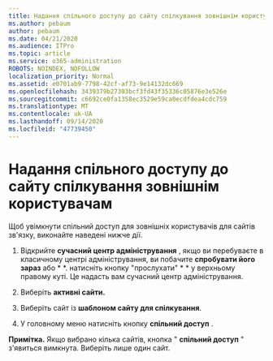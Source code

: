 ```yaml
---
title: Надання спільного доступу до сайту спілкування зовнішнім користувачам
ms.author: pebaum
author: pebaum
ms.date: 04/21/2020
ms.audience: ITPro
ms.topic: article
ms.service: o365-administration
ROBOTS: NOINDEX, NOFOLLOW
localization_priority: Normal
ms.assetid: e0701ab9-7798-42cf-af73-9e14132dc669
ms.openlocfilehash: 3439379b27303bcf3fd43f35336c05876e3e526e
ms.sourcegitcommit: c6692ce0fa1358ec3529e59ca0ecdfdea4cdc759
ms.translationtype: MT
ms.contentlocale: uk-UA
ms.lasthandoff: 09/14/2020
ms.locfileid: "47739450"
---
```

# <a name="share-a-communication-site-with-external-users"></a>Надання спільного доступу до сайту спілкування зовнішнім користувачам

Щоб увімкнути спільний доступ для зовнішніх користувачів для сайтів зв'язку, виконайте наведені нижче дії. 
  
1. Відкрийте **сучасний центр адміністрування** , якщо ви перебуваєте в класичному центрі адміністрування, ви побачите **спробувати його зараз** або * *. натисніть кнопку "прослухати" * * у верхньому правому куті. Це надасть вам сучасний центр адміністрування. 
  
2. Виберіть **активні сайти.**
  
3. Виберіть сайт із **шаблоном сайту для спілкування**. 
  
4. У головному меню натисніть кнопку **спільний доступ** . 
  
 **Примітка.** Якщо вибрано кілька сайтів, кнопка " **спільний доступ** " з'явиться вимкнута. Виберіть лише один сайт. 
  

